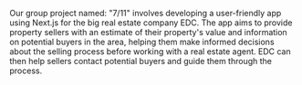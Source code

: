 Our group project named: "7/11" involves developing a user-friendly app using Next.js for the big real estate company EDC. The app aims to provide property sellers with an estimate of their property's value and information on potential buyers in the area, helping them make informed decisions about the selling process before working with a real estate agent. EDC can then help sellers contact potential buyers and guide them through the process.